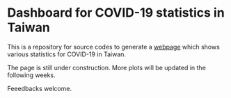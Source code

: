 Dashboard for COVID-19 statistics in Taiwan
===========================================

This is a repository for source codes to generate a [webpage](https://linc-tw.github.io/COVID_breakdown/) which shows various statistics for COVID-19 in Taiwan.

The page is still under construction. More plots will be updated in the following weeks.

Feeedbacks welcome.

